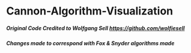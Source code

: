 # Cannon-Algorithm-Visualization
##### Original Code Credited to Wolfgang Sell https://github.com/wolfiesell
##### Changes made to correspond with Fox & Snyder algorithms made
